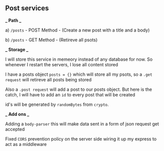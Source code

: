 ## Post services

**_ Path _**

a) `/posts` - POST Method - (Create a new post with a title and a body)

b) `/posts` - GET Method - (Retireve all psots)

**_ Storage _**

I will store this service in memeory instead of any database for now. So whenever I restart the servers, I lose all content stored

I have a posts object `posts = {}` which will store all my psots, so a `.get request` will retireve all posts being stored

Also a `.post request` will add a post to our posts object. But here is the catch, I will have to add an `id` to every post that will be created

id's will be generated by `randomBytes` from `crypto`.

**_ Add ons _**

Adding a `body-parser` this will make data sent in a form of json request get accepted

Fixed `CORS` prevention policy on the server side wiring it up my express to act as a middleware
